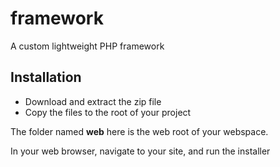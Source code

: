 # framework
A custom lightweight PHP framework

## Installation
* Download and extract the zip file
* Copy the files to the root of your project

The folder named **web** here is the web root of your webspace. 

In your web browser, navigate to your site, and run the installer